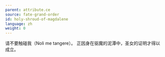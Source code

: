 ```yaml
---
parent: attribute.ce
source: fate-grand-order
id: holy-shroud-of-magdalene
language: zh
weight: 0
---
```


请不要触碰我（Noli me tangere）。
正因身在驱魔的泥潭中，圣女的证明才得以成立。
